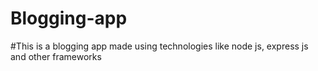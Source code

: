 # Blogging-app


#This is a blogging app made using technologies like node js, express js and other frameworks
